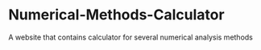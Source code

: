 # Numerical-Methods-Calculator
A website that contains calculator for several numerical analysis methods 
